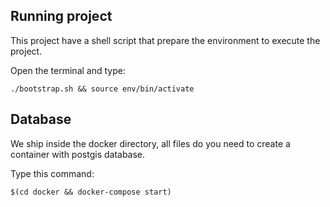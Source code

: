 Running project
---------------

This project have a shell script that prepare the environment to execute the project.

Open the terminal and type:
```
./bootstrap.sh && source env/bin/activate
```

Database
--------

We ship inside the docker directory, all files do you need to create a container with postgis database.

Type this command:
```
$(cd docker && docker-compose start)
```
